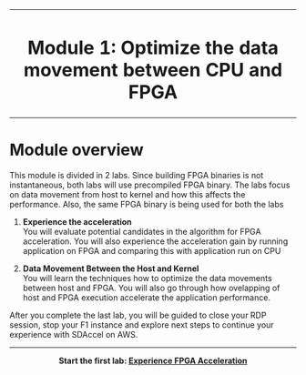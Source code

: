 <table>
<tr>
 <td align="center"><h1>Module 1: Optimize the data movement between CPU and FPGA
 </td>
 </tr>
</table>

# Module overview

This module is divided in 2 labs. Since building FPGA binaries is not instantaneous, both labs will use precompiled FPGA binary. The labs focus on data movement from host to kernel and how this affects the performance. Also, the same FPGA binary is being used for both the labs

1. **Experience the acceleration** \
You will evaluate potential candidates in the algorithm for FPGA acceleration. You will also experience the acceleration gain by running application on FPGA and comparing this with application run on CPU

1. **Data Movement Between the Host and Kernel** \
You will learn the techniques how to optimize the data movements between host and FPGA. You will also go through how ovelapping of host and FPGA execution accelerate the application performance. 

After you complete the last lab, you will be guided to close your RDP session, stop your F1 instance and explore next steps to continue your experience with SDAccel on AWS.

---------------------------------------

<p align="center"><b>
Start the first lab: <a href="host_eval.md">Experience FPGA Acceleration</a>
</b></p>
